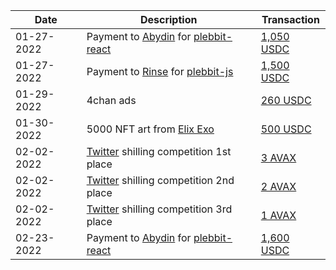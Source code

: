 | Date | Description | Transaction |
| --- | --- | --- |
| 01-27-2022 | Payment to [Abydin](https://github.com/Abydin) for [plebbit-react](https://github.com/plebbit/plebbit-react/commit/1298827aed3969f0e3f5bccdd85145d3aa51353f) | [1,050 USDC](https://etherscan.io/tx/0xd159eb1980bfae9936b3766419c1b8a945ed452f380fe5e2a9f7616f0b16fda9)
| 01-27-2022 | Payment to [Rinse](https://github.com/Rinse12) for [plebbit-js](https://github.com/plebbit/plebbit-js/commit/0e0eef824d197c550914ed7dfe790bbb7841b0c4) | [1,500 USDC](https://etherscan.io/tx/0x8af8a88f6316f73b516003dacf3b9edb620158752228df70001290376c0d08cc)
| 01-29-2022 | 4chan ads | [260 USDC](https://snowtrace.io/tx/0x7a587ac735b8fa0e50b79b836cf3a7f153f65da4f8d055fcdb12b4f6d85ed1f7)
| 01-30-2022 | 5000 NFT art from [Elix Exo](https://twitter.com/GenericMage1127) | [500 USDC](https://snowtrace.io/tx/0xa1522bb7e738cb0b228e97b03598550ea2c61402a32b71f5e2f1707b2fd5ad70)
| 02-02-2022 | [Twitter](https://twitter.com/getplebbit/status/1487571933277442048) shilling competition 1st place | [3 AVAX](https://snowtrace.io/tx/0x12c253e7a1cbc821b2e6d11bea2a5abef1052d732d836ed21cd6c264b582f44b)
| 02-02-2022 | [Twitter](https://twitter.com/getplebbit/status/1487571933277442048) shilling competition 2nd place | [2 AVAX](https://snowtrace.io/tx/0x66055a456ffbb30de0a4f79cebf21e549d6b1973c6708f349250aec0e29d107a)
| 02-02-2022 | [Twitter](https://twitter.com/getplebbit/status/1487571933277442048) shilling competition 3rd place | [1 AVAX](https://snowtrace.io/tx/0xfd23334a05fedd585bb490bddb86e83189ac62c3b7468acd37043b1a9cb2e2ca)
| 02-23-2022 | Payment to [Abydin](https://github.com/Abydin) for [plebbit-react](https://github.com/plebbit/plebbit-react/commit/5c56d8408bf8cbbc8a9d9606ccdcb53c7b566df8) | [1,600 USDC](https://etherscan.io/tx/0x0925adf5e0c4ada3ba10048657347c4092679cab8bf094b1cd14199e6e956a9a)
